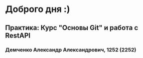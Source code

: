 # Доброго дня :)
## Практика: Курс "Основы Git" и работа с RestAPI
### Демченко Александр Александрович, 1252 (2252)
